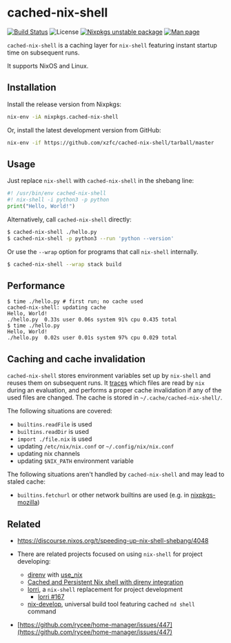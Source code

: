 # cached-nix-shell
[![Build Status](https://img.shields.io/github/workflow/status/xzfc/cached-nix-shell/Test/master?logo=github)](https://github.com/xzfc/cached-nix-shell/actions?query=workflow%3ATest+branch%3Amaster)
![License](https://img.shields.io/badge/license-Unlicense%20OR%20MIT-blue)
[![Nixpkgs unstable package](https://repology.org/badge/version-for-repo/nix_unstable/cached-nix-shell.svg)](https://nixos.org/nixos/packages.html?attr=cached-nix-shell&channel=nixpkgs-unstable&query=cached-nix-shell)
[![Man page](https://img.shields.io/badge/man-cached--nix--shell%281%29-blue)](https://xzfc.github.io/cached-nix-shell/cached-nix-shell.1)

`cached-nix-shell` is a caching layer for `nix-shell` featuring instant startup time on subsequent runs.

It supports NixOS and Linux.

## Installation

Install the release version from Nixpkgs:
```sh
nix-env -iA nixpkgs.cached-nix-shell
```

Or, install the latest development version from GitHub:
```sh
nix-env -if https://github.com/xzfc/cached-nix-shell/tarball/master
```

## Usage

Just replace `nix-shell` with `cached-nix-shell` in the shebang line:

```python
#! /usr/bin/env cached-nix-shell
#! nix-shell -i python3 -p python
print("Hello, World!")
```

Alternatively, call `cached-nix-shell` directly:

```sh
$ cached-nix-shell ./hello.py
$ cached-nix-shell -p python3 --run 'python --version'
```

Or use the `--wrap` option for programs that call `nix-shell` internally.

```sh
$ cached-nix-shell --wrap stack build
```

## Performance

```
$ time ./hello.py # first run; no cache used
cached-nix-shell: updating cache
Hello, World!
./hello.py  0.33s user 0.06s system 91% cpu 0.435 total
$ time ./hello.py
Hello, World!
./hello.py  0.02s user 0.01s system 97% cpu 0.029 total
```

## Caching and cache invalidation

`cached-nix-shell` stores environment variables set up by `nix-shell` and reuses them on subsequent runs.
It [traces](./nix-trace) which files are read by `nix` during an evaluation, and performs a proper cache invalidation if any of the used files are changed.
The cache is stored in `~/.cache/cached-nix-shell/`.

The following situations are covered:

* `builtins.readFile` is used
* `builtins.readDir` is used
* `import ./file.nix` is used
* updating `/etc/nix/nix.conf` or `~/.config/nix/nix.conf`
* updating nix channels
* updating `$NIX_PATH` environment variable

The following situations aren't handled by `cached-nix-shell` and may lead to staled cache:

* `builtins.fetchurl` or other network builtins are used (e.g. in [nixpkgs-mozilla])

[nixpkgs-mozilla]: https://github.com/mozilla/nixpkgs-mozilla

## Related

* https://discourse.nixos.org/t/speeding-up-nix-shell-shebang/4048
* There are related projects focused on using `nix-shell` for project developing:
  * [direnv](https://direnv.net/) with [use_nix](https://github.com/direnv/direnv/wiki/Nix)
  * [Cached and Persistent Nix shell with direnv integration](https://gist.github.com/mbbx6spp/731076cb8fc620b064b8e5b28fb1c796)
  * [lorri](https://github.com/target/lorri), a `nix-shell` replacement for project development
    * [lorri #167](https://github.com/target/lorri/issues/167)
  * [nix-develop](https://gitlab.com/mightybyte/nix-develop), universal build tool featuring cached `nd shell` command

* [https://github.com/rycee/home-manager/issues/447](https://github.com/rycee/home-manager/issues/447)
